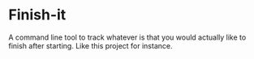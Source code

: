 # Finish-it

A command line tool to track whatever is that you would actually like to finish after starting. Like this project for instance.
